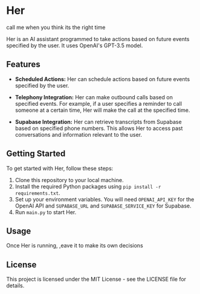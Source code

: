 # Her
call me when you think its the right time

Her is an AI assistant programmed to take actions based on future events specified by the user. It uses OpenAI's GPT-3.5 model.

## Features

- **Scheduled Actions:** Her can schedule actions based on future events specified by the user.

- **Telephony Integration:** Her can make outbound calls based on specified events. For example, if a user specifies a reminder to call someone at a certain time, Her will make the call at the specified time.

- **Supabase Integration:** Her can retrieve transcripts from Supabase based on specified phone numbers. This allows Her to access past conversations and information relevant to the user.

## Getting Started

To get started with Her, follow these steps:

1. Clone this repository to your local machine.
2. Install the required Python packages using `pip install -r requirements.txt`.
3. Set up your environment variables. You will need `OPENAI_API_KEY` for the OpenAI API and `SUPABASE_URL` and `SUPABASE_SERVICE_KEY` for Supabase.
4. Run `main.py` to start Her.

## Usage

Once Her is running, ,eave it to make its own decisions


## License

This project is licensed under the MIT License - see the LICENSE file for details.
